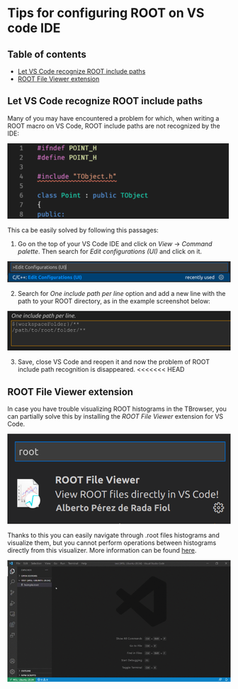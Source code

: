 
# Tips for configuring ROOT on VS code IDE

## Table of contents

- [Let VS Code recognize ROOT include paths](#Let-VS-Code-recognize-ROOT-include-paths)
- [ROOT File Viewer extension](#ROOT-File-Viewer-extension)

## Let VS Code recognize ROOT include paths

Many of you may have encountered a problem for which, when writing a ROOT macro on VS Code, ROOT include paths are not recognized by the IDE:

<img src="https://github.com/JustWhit3/useful-guides/blob/main/img/ROOT_vscode.png" width="500" height="170">

This ca be easily solved by following this passages:

1) Go on the top of your VS Code IDE and click on *View* -> *Command palette*. Then search for *Edit configurations (UI)* and click on it.

<img src="https://github.com/JustWhit3/useful-guides/blob/main/img/edit_config.png">

2) Search for *One include path per line* option and add a new line with the path to your ROOT directory, as in the example screenshot below:

<img src="https://github.com/JustWhit3/useful-guides/blob/main/img/include_path.png">

3) Save, close VS Code and reopen it and now the problem of ROOT include path recognition is disappeared.
<<<<<<< HEAD

## ROOT File Viewer extension

In case you have trouble visualizing ROOT histograms in the TBrowser, you can partially solve this by installing the *ROOT File Viewer* extension for VS Code.

<img src="https://github.com/JustWhit3/useful-guides/blob/main/img/ROOT_extension.png">

Thanks to this you can easily navigate through .root files histograms and visualize them, but you cannot perform operations between histograms directly from this visualizer. More information can be found [here](https://root.cern/blog/vscode-extension-announcement/).

<img src="https://github.com/JustWhit3/useful-guides/blob/main/img/vscode_extension.gif">
